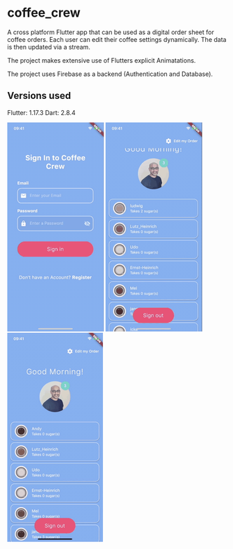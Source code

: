 # coffee_crew

A cross platform Flutter app that can be used as a digital order sheet for coffee orders.
Each user can edit their coffee settings dynamically. The data is then updated via a stream.

The project makes extensive use of Flutters explicit Animatations.

The project uses Firebase as a backend (Authentication and Database).

## Versions used
Flutter: 1.17.3
Dart: 2.8.4


![](assets/screenshots/login-screen.gif) ![](assets/screenshots/edit-screen.gif) ![](assets/screenshots/logout-screen.gif)


